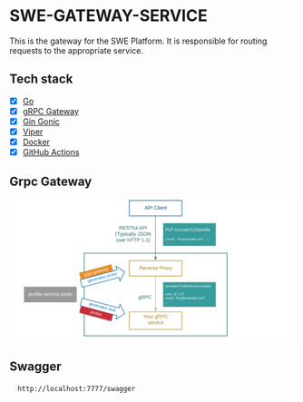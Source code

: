 # SWE-GATEWAY-SERVICE

This is the gateway for the SWE Platform. It is responsible for routing requests to the appropriate service.

## Tech stack

- [x] [Go](https://golang.org/)
- [x] [gRPC Gateway](https://grpc-ecosystem.github.io/grpc-gateway/)
- [x] [Gin Gonic](https://gin-gonic.com/)
- [x] [Viper](https://github.com/spf13/viper)
- [x] [Docker](https://www.docker.com/)
- [x] [GitHub Actions](https://docs.github.com/en/actions)

## Grpc Gateway

![](assets/grpc-gateway.png)

## Swagger

```bash
  http://localhost:7777/swagger
  ```
